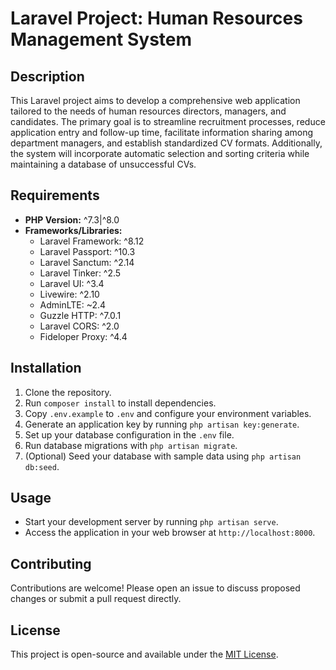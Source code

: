 # Laravel Project: Human Resources Management System

## Description

This Laravel project aims to develop a comprehensive web application tailored to the needs of human resources directors, managers, and candidates. The primary goal is to streamline recruitment processes, reduce application entry and follow-up time, facilitate information sharing among department managers, and establish standardized CV formats. Additionally, the system will incorporate automatic selection and sorting criteria while maintaining a database of unsuccessful CVs.

## Requirements

- **PHP Version:** ^7.3|^8.0
- **Frameworks/Libraries:**
  - Laravel Framework: ^8.12
  - Laravel Passport: ^10.3
  - Laravel Sanctum: ^2.14
  - Laravel Tinker: ^2.5
  - Laravel UI: ^3.4
  - Livewire: ^2.10
  - AdminLTE: ~2.4
  - Guzzle HTTP: ^7.0.1
  - Laravel CORS: ^2.0
  - Fideloper Proxy: ^4.4

## Installation

1. Clone the repository.
2. Run `composer install` to install dependencies.
3. Copy `.env.example` to `.env` and configure your environment variables.
4. Generate an application key by running `php artisan key:generate`.
5. Set up your database configuration in the `.env` file.
6. Run database migrations with `php artisan migrate`.
7. (Optional) Seed your database with sample data using `php artisan db:seed`.

## Usage

- Start your development server by running `php artisan serve`.
- Access the application in your web browser at `http://localhost:8000`.

## Contributing

Contributions are welcome! Please open an issue to discuss proposed changes or submit a pull request directly.

## License

This project is open-source and available under the [MIT License](LICENSE).
